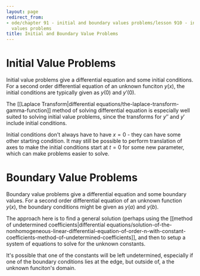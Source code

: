 ```yaml
---
layout: page
redirect_from:
- ode/chapter 91 - initial and boundary values problems/lesson 910 - initial and boundary
  values problems
title: Initial and Boundary Value Problems
---
```


# Initial Value Problems

Initial value problems give a differential equation and some initial conditions. For a second order differential equation of an unknown funciton $y(x)$, the initial conditions are typically given as $y(0)$ and $y'(0)$.

The [[Laplace Transform|differential equations/the-laplace-transform-gamma-function]] method of solving differential equation is especially well suited to solving initial value problems, since the transforms for $y''$ and $y'$ include initial conditions.

Initial conditions don't always have to have $x=0$ - they can have some other starting condition. It may still be possible to perform translation of axes to make the initial conditions start at $t=0$ for some new parameter, which can make problems easier to solve.

# Boundary Value Problems

Boundary value problems give a differential equation and some boundary values. For a second order differential equation of an unknown function $y(x)$, the boundary conditions might be given as $y(a)$ and $y(b)$.

The approach here is to find a general solution (perhaps using the [[method of undetermined coefficients|differential equations/solution-of-the-nonhomogeneous-linear-differential-equation-of-order-n-with-constant-coefficients-method-of-undetermined-coefficients]], and then to setup a system of equations to solve for the unknown constants.

It's possible that one of the constants will be left undetermined, especially if one of the boundary conditions lies at the edge, but outside of, a the unknown funciton's domain.
